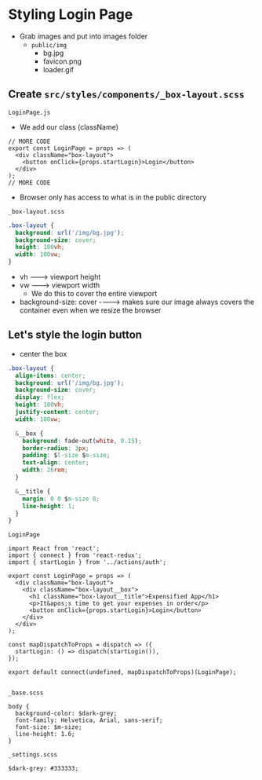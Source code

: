 # Styling Login Page
* Grab images and put into images folder
    - `public/img`
        + bg.jpg
        + favicon.png
        + loader.gif

## Create `src/styles/components/_box-layout.scss`

`LoginPage.js`

* We add our class (className)

```
// MORE CODE
export const LoginPage = props => (
  <div className="box-layout">
    <button onClick={props.startLogin}>Login</button>
  </div>
);
// MORE CODE
```

* Browser only has access to what is in the public directory

`_box-layout.scss`

```css
.box-layout {
  background: url('/img/bg.jpg');
  background-size: cover;
  height: 100vh;
  width: 100vw;
}
```

* vh ---> viewport height
* vw ---> viewport width
    - We do this to cover the entire viewport
* background-size: cover ----> makes sure our image always covers the container even when we resize the browser

## Let's style the login button
* center the box

```css
.box-layout {
  align-items: center;
  background: url('/img/bg.jpg');
  background-size: cover;
  display: flex;
  height: 100vh;
  justify-content: center;
  width: 100vw;

  &__box {
    background: fade-out(white, 0.15);
    border-radius: 3px;
    padding: $l-size $m-size;
    text-align: center;
    width: 26rem;
  }

  &__title {
    margin: 0 0 $m-size 0;
    line-height: 1;
  }
}

```

`LoginPage`

```
import React from 'react';
import { connect } from 'react-redux';
import { startLogin } from '../actions/auth';

export const LoginPage = props => (
  <div className="box-layout">
    <div className="box-layout__box">
      <h1 className="box-layout__title">Expensified App</h1>
      <p>It&apos;s time to get your expenses in order</p>
      <button onClick={props.startLogin}>Login</button>
    </div>
  </div>
);

const mapDispatchToProps = dispatch => ({
  startLogin: () => dispatch(startLogin()),
});

export default connect(undefined, mapDispatchToProps)(LoginPage);


```

`_base.scss`

```
body {
  background-color: $dark-grey;
  font-family: Helvetica, Arial, sans-serif;
  font-size: $m-size;
  line-height: 1.6;
}
```

`_settings.scss`

`$dark-grey: #333333;`

